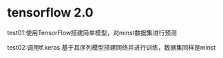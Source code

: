# tensorflow 2.0

test01:使用TensorFlow搭建简单模型，对minst数据集进行预测

test02:调用tf.keras 基于其序列模型搭建网络并进行训练，数据集同样是minst
